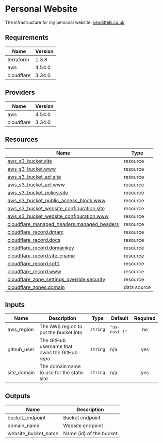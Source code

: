 <!-- BEGIN_TF_DOCS -->
# Personal Website

The infrastructure for my personal website: [vendittelli.co.uk](https://vendittelli.co.uk/)

## Requirements

| Name | Version |
|------|---------|
| terraform | 1.3.8 |
| aws | 4.54.0 |
| cloudflare | 3.34.0 |

## Providers

| Name | Version |
|------|---------|
| aws | 4.54.0 |
| cloudflare | 3.34.0 |

## Resources

| Name | Type |
|------|------|
| [aws_s3_bucket.site](https://registry.terraform.io/providers/hashicorp/aws/4.54.0/docs/resources/s3_bucket) | resource |
| [aws_s3_bucket.www](https://registry.terraform.io/providers/hashicorp/aws/4.54.0/docs/resources/s3_bucket) | resource |
| [aws_s3_bucket_acl.site](https://registry.terraform.io/providers/hashicorp/aws/4.54.0/docs/resources/s3_bucket_acl) | resource |
| [aws_s3_bucket_acl.www](https://registry.terraform.io/providers/hashicorp/aws/4.54.0/docs/resources/s3_bucket_acl) | resource |
| [aws_s3_bucket_policy.site](https://registry.terraform.io/providers/hashicorp/aws/4.54.0/docs/resources/s3_bucket_policy) | resource |
| [aws_s3_bucket_public_access_block.www](https://registry.terraform.io/providers/hashicorp/aws/4.54.0/docs/resources/s3_bucket_public_access_block) | resource |
| [aws_s3_bucket_website_configuration.site](https://registry.terraform.io/providers/hashicorp/aws/4.54.0/docs/resources/s3_bucket_website_configuration) | resource |
| [aws_s3_bucket_website_configuration.www](https://registry.terraform.io/providers/hashicorp/aws/4.54.0/docs/resources/s3_bucket_website_configuration) | resource |
| [cloudflare_managed_headers.managed_headers](https://registry.terraform.io/providers/cloudflare/cloudflare/3.34.0/docs/resources/managed_headers) | resource |
| [cloudflare_record.dmarc](https://registry.terraform.io/providers/cloudflare/cloudflare/3.34.0/docs/resources/record) | resource |
| [cloudflare_record.docs](https://registry.terraform.io/providers/cloudflare/cloudflare/3.34.0/docs/resources/record) | resource |
| [cloudflare_record.domainkey](https://registry.terraform.io/providers/cloudflare/cloudflare/3.34.0/docs/resources/record) | resource |
| [cloudflare_record.site_cname](https://registry.terraform.io/providers/cloudflare/cloudflare/3.34.0/docs/resources/record) | resource |
| [cloudflare_record.spf1](https://registry.terraform.io/providers/cloudflare/cloudflare/3.34.0/docs/resources/record) | resource |
| [cloudflare_record.www](https://registry.terraform.io/providers/cloudflare/cloudflare/3.34.0/docs/resources/record) | resource |
| [cloudflare_zone_settings_override.security](https://registry.terraform.io/providers/cloudflare/cloudflare/3.34.0/docs/resources/zone_settings_override) | resource |
| [cloudflare_zones.domain](https://registry.terraform.io/providers/cloudflare/cloudflare/3.34.0/docs/data-sources/zones) | data source |

## Inputs

| Name | Description | Type | Default | Required |
|------|-------------|------|---------|:--------:|
| aws\_region | The AWS region to put the bucket into | `string` | `"us-east-1"` | no |
| github\_user | The GitHub username that owns the GitHub repo | `string` | n/a | yes |
| site\_domain | The domain name to use for the static site | `string` | n/a | yes |

## Outputs

| Name | Description |
|------|-------------|
| bucket\_endpoint | Bucket endpoint |
| domain\_name | Website endpoint |
| website\_bucket\_name | Name (id) of the bucket |
<!-- END_TF_DOCS -->
